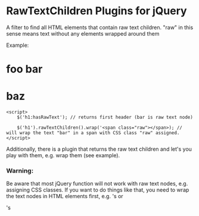RawTextChildren Plugins for jQuery
==================================

A filter to find all HTML elements that contain raw text children. "raw" in this sense means text without any elements wrapped around them

Example:
<div class="liquid highlight html+javascript"></div>
	<h1> <span>foo</span> bar </h1>
	<h1> <span>baz</span></h1>
	
	<script>
		$('h1:hasRawText'); // returns first header (bar is raw text node)
		
		$('h1').rawTextChildren().wrap('<span class="raw"></span>); // will wrap the text "bar" in a span with CSS class "raw" assigned.
	</script>
<div class="liquid endhighlight"></div>


Additionally, there is a plugin that returns the raw text children and let's you play with them, e.g. wrap them (see example). 

### Warning:
Be aware that most jQuery function will not work with raw text nodes, e.g. assigning CSS classes. If you want to do things like that, you need to wrap the text nodes in HTML elements first, e.g. <span>'s or <div>'s
